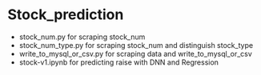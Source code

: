 # Stock_prediction
* stock_num.py for scraping stock_num
* stock_num_type.py for scraping stock_num and distinguish stock_type
* write_to_mysql_or_csv.py for scraping data and write_to_mysql_or_csv
* stock-v1.ipynb for predicting raise with DNN and Regression

